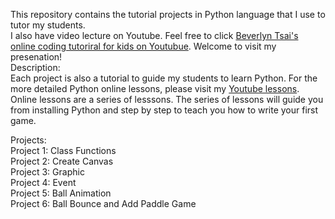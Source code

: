 This repository contains the tutorial projects in Python language that I use to tutor my students.<br />
I also have video lecture on Youtube. Feel free to click [Beverlyn Tsai's online coding tutoriral for kids on Youtubue](https://www.youtube.com/playlist?list=PLQ1ZMXOUrm4JBtcKH735BSLldano7q7ze). Welcome to visit my presenation!<br />
Description: <br />
Each project is also a tutorial to guide my students to learn Python. For the more detailed Python online lessons, please visit my [Youtube lessons](https://www.youtube.com/playlist?list=PLQ1ZMXOUrm4JBtcKH735BSLldano7q7ze). Online lessons are a series of lesssons. The series of lessons will guide you from installing Python and step by step to teach you how to write your first game.<br />

Projects: <br />
Project 1: Class Functions <br />
Project 2: Create Canvas <br />
Project 3: Graphic <br />
Project 4: Event <br />
Project 5: Ball Animation <br />
Project 6: Ball Bounce and Add Paddle Game <br />

